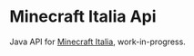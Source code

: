 # Minecraft Italia Api
Java API for [Minecraft Italia](https://www.minecraft-italia.it), work-in-progress.